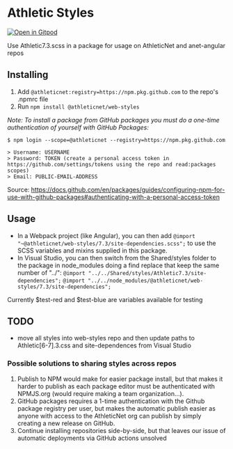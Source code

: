 # Athletic Styles
[![Open in Gitpod](https://gitpod.io/button/open-in-gitpod.svg)](https://gitpod.io/#https://github.com/AthleticNet/web-styles)

Use Athletic7.3.scss in a package for usage on AthleticNet and anet-angular repos
## Installing

1. Add `@athleticnet:registry=https://npm.pkg.github.com` to the repo's .npmrc file 
2. Run `npm install @athleticnet/web-styles`

*Note: To install a package from GitHub packages you must do a one-time authentication of yourself with GitHub Packages:* 

```
$ npm login --scope=@athleticnet --registry=https://npm.pkg.github.com

> Username: USERNAME
> Password: TOKEN (create a personal access token in https://github.com/settings/tokens using the repo and read:packages scopes)
> Email: PUBLIC-EMAIL-ADDRESS
```
Source: https://docs.github.com/en/packages/guides/configuring-npm-for-use-with-github-packages#authenticating-with-a-personal-access-token

## Usage
- In a Webpack project (like Angular), you can then add `@import "~@athleticnet/web-styles/7.3/site-dependencies.scss";` to use the SCSS variables and mixins supplied in this package.
- In Visual Studio, you can then switch from the Shared/styles folder to the package in node_modules doing a find replace that keep the same number of "../": 
`@import "../../Shared/styles/Athletic7.3/site-dependencies";`
`@import "../../node_modules/@athleticnet/web-styles/7.3/site-dependencies";` 

Currently $test-red and $test-blue are variables available for testing

## TODO 
- move all styles into web-styles repo and then update paths to Athletic[6-7].3.css and site-dependences from Visual Studio

### Possible solutions to sharing styles across repos
1. Publish to NPM would make for easier package install, but that makes it harder to publish as each package editor must be authenticated with NPMJS.org (would require making a team organization...). 
2. GitHub packages requires a 1-time authentication with the Github package registry per user, but makes the automatic publish easier as anyone with access to the AthleticNet org can publish by simply creating a new release on GitHub.
3. Continue installing repositories side-by-side, but that leaves our issue of automatic deployments via GitHub actions unsolved